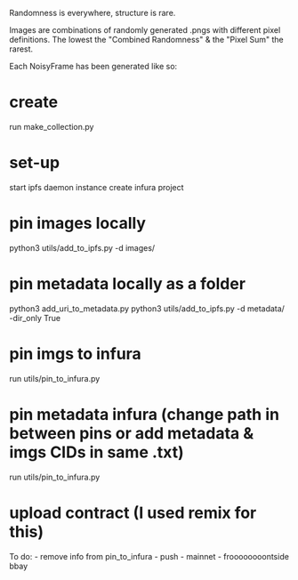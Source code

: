 Randomness is everywhere, structure is rare. 

Images are combinations of randomly generated .pngs with different pixel definitions. 
The lowest the "Combined Randomness" & the "Pixel Sum" the rarest. 

Each NoisyFrame has been generated like so:


# create
run make_collection.py

# set-up
start ipfs daemon instance
create infura project

# pin images locally
python3 utils/add_to_ipfs.py -d images/ 


# pin metadata locally as a folder
python3 add_uri_to_metadata.py
python3 utils/add_to_ipfs.py -d metadata/ -dir_only True

# pin imgs to infura 
run utils/pin_to_infura.py
# pin metadata infura (change path in between pins or add metadata & imgs CIDs in same .txt)
run utils/pin_to_infura.py

# upload contract (I used remix for this)



To do:
    - remove info from pin_to_infura
    - push
    - mainnet
    - froooooooontside bbay


